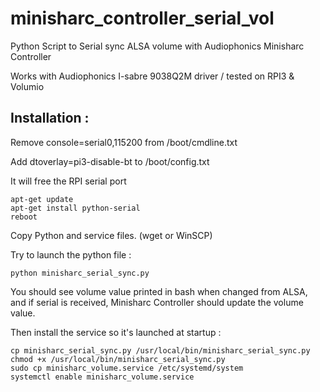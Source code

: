 # minisharc_controller_serial_vol
Python Script to Serial sync ALSA volume with Audiophonics Minisharc Controller

Works with Audiophonics I-sabre 9038Q2M driver / tested on RPI3 & Volumio

## Installation :
Remove console=serial0,115200 from /boot/cmdline.txt

Add dtoverlay=pi3-disable-bt to /boot/config.txt

It will free the RPI serial port
```
apt-get update
apt-get install python-serial 
reboot
```

Copy Python and service files. (wget or WinSCP)

Try to launch the python file :

```
python minisharc_serial_sync.py
```

You should see volume value printed in bash when changed from ALSA, and if serial is received, Minisharc Controller should update the volume value.

Then install the service so it's launched at startup :
```
cp minisharc_serial_sync.py /usr/local/bin/minisharc_serial_sync.py
chmod +x /usr/local/bin/minisharc_serial_sync.py
sudo cp minisharc_volume.service /etc/systemd/system
systemctl enable minisharc_volume.service
```
